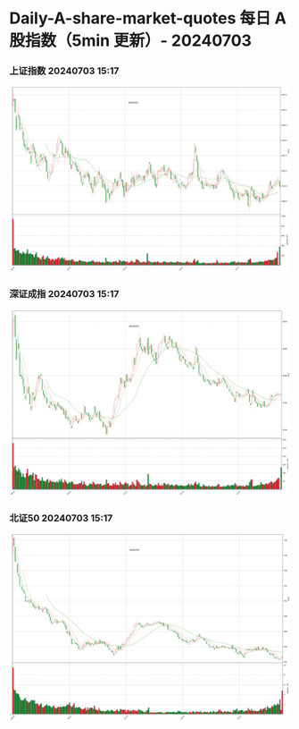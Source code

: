 
# Daily-A-share-market-quotes 每日 A 股指数（5min 更新）- 20240703

### 上证指数 20240703 15:17
![](./fig/2024/7/20240703-sh000001.png)

### 深证成指 20240703 15:17
![](./fig/2024/7/20240703-sz399001.png)

### 北证50 20240703 15:17
![](./fig/2024/7/20240703-bj899050.png)
